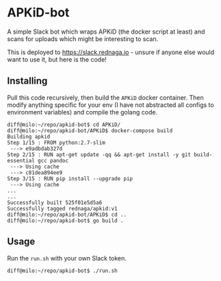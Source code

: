 # APKiD-bot

A simple Slack bot which wraps APKiD (the docker script at least) and scans for uploads which might be interesting to scan.

This is deployed to https://slack.rednaga.io - unsure if anyone else would want to use it, but here is the code!

## Installing

Pull this code recursively, then build the `APKiD` docker container. Then modify anything specific for your env (I have not abstracted all configs to environment variables) and compile the golang code.

```
diff@milo:~/repo/apkid-bot$ cd APKiD/
diff@milo:~/repo/apkid-bot/APKiD$ docker-compose build
Building apkid
Step 1/15 : FROM python:2.7-slim
 ---> e9adbdab327d
Step 2/15 : RUN apt-get update -qq && apt-get install -y git build-essential gcc pandoc
 ---> Using cache
 ---> c81dea894ee9
Step 3/15 : RUN pip install --upgrade pip
 ---> Using cache
...
...
Successfully built 525f01e5d5a6
Successfully tagged rednaga/apkid:v1
diff@milo:~/repo/apkid-bot/APKiD$ cd ..
diff@milo:~/repo/apkid-bot$ go build .
```

## Usage

Run the `run.sh` with your own Slack token.

```
diff@milo:~/repo/apkid-bot$ ./run.sh
```